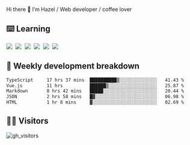 
Hi there 👋 I’m Hazel / Web developer / coffee lover

## ⌨️ Learning

<samp>
 <a href="https://github.com/vuejs/core"><img src="https://api.iconify.design/logos:vue.svg" /></a>
  <a href="https://github.com/vuejs/core"><img src="https://api.iconify.design/logos:react.svg" /></a>
  <a href="https://github.com/solidjs/solid"><img src="https://api.iconify.design/logos:solidjs.svg" /></a>
  <a href="https://github.com/vitejs/vite"><img src="https://api.iconify.design/logos:vitejs.svg" /></a>
  <a href="https://github.com/microsoft/TypeScript"><img src="https://api.iconify.design/logos:typescript-icon.svg" /></a> 
  <a href="https://github.com/unocss/unocss"><img src="https://api.iconify.design/logos:unocss.svg" /></a>
  

</samp>


## 🦀 Weekly development breakdown

<!--START_SECTION:waka-->

```txt
TypeScript     17 hrs 37 mins  ██████████▒░░░░░░░░░░░░░░   41.43 %
Vue.js         11 hrs          ██████▒░░░░░░░░░░░░░░░░░░   25.87 %
Markdown       8 hrs 42 mins   █████░░░░░░░░░░░░░░░░░░░░   20.44 %
JSON           2 hrs 58 mins   █▓░░░░░░░░░░░░░░░░░░░░░░░   06.98 %
HTML           1 hr 8 mins     ▓░░░░░░░░░░░░░░░░░░░░░░░░   02.69 %
```

<!--END_SECTION:waka-->
## 👬🏻 Visitors

![gh_visitors](https://profile-counter.glitch.me/Hazel-Lin/count.svg)

